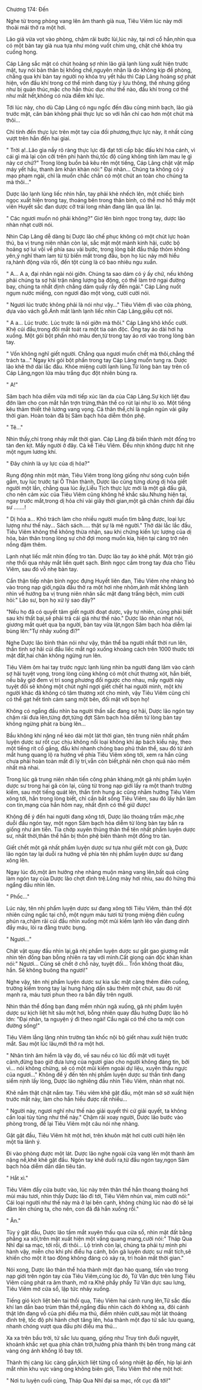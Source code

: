 




Chương 174: Đến


Nghe từ trong phòng vang lên âm thanh già nua, Tiêu Viêm lúc này mới thoải mái thở ra một hơi.

Lão giả vừa vọt vào phòng, chậm rãi bước lùi,lúc này, tại nơi cổ hắn,nhìn qua có một bàn tay già nua tựa như móng vuốt chim ưng, chặt chẽ khóa trụ cuống họng.

Cáp Lãng sắc mặt có chút hoảng sợ nhìn lão giả lạnh lùng xuất hiện trước mặt, tuy nói bản thân bị khống chế,nguyên nhân là do không kịp đề phòng, chẳng qua khi bàn tay người nọ khóa trụ yết hầu thì Cáp Lãng hoảng sợ phát hiện, vốn đấu khí trong cơ thể mình đang tùy ý lưu thông, thế nhưng giống như bị quản thúc,mặc cho hắn thúc dục như thế nào, đấu khí trong cơ thể như mất hết,không có nửa điểm khí lực.

Tới lúc này, cho dù Cáp Lãng có ngu ngốc đến đâu cũng minh bạch, lão giả trước mặt, căn bản không phải thực lực so với hắn chỉ cao hơn một chút mà thôi...

Chỉ tính đến thực lực trên một tay của đối phương,thực lực này, ít nhất cũng vượt trên hắn đến hai giai.

" Trời ạ!..Lão gìa nầy rõ ràng thực lực đã đạt tới cấp bậc đấu khí hóa cánh, vì cái gì mà lại còn cỡi trên phi hành thú,tốc độ cũng không tính làm mau lẹ gì này cơ chứ?" Trong lòng buồn bả kêu rên một tiếng, Cáp Lãng chật vật mấp máy yết hầu, thanh âm khàn khàn nói:" Đại nhân... Chúng ta không có ý mạo phạm ngài, chỉ là muốn chắc chắn có một chút an toàn cho chúng ta mà thôi..."

Dược lão lạnh lùng liếc nhìn hắn, tay phải khẻ nhếch lên, một chiếc bình ngọc xuất hiện trong tay, thoáng bên trong thân bình, có thể mơ hồ thấy một viên Huyết sắc đan dược cỡ trái long nhãn đang lăn qua lăn lại.

" Các ngươi muốn nó phải không?" Giơ lên bình ngọc trong tay, dược lão nhàn nhạt cười nói.

Nhìn Cáp Lãng dễ dàng bị Dược lão chế phục không có một chút lực hoàn thủ, ba vị trung niên nhân còn lại, sắc mặt một mảnh kinh hãi, cước bộ hoảng sợ lui vội về phía sau vài bước, trong lòng bắt đầu thấp thỏm không yên,ý nghĩ tham lam từ từ biến mất trong đầu, bọn họ lúc này mới hiểu ra,hành động vừa rồi, đến tột cùng là có bao nhiêu ngu xuẩn.

" A... A a, đại nhân ngài nói giỡn. Chúng ta sao dám có ý ấy chứ, nếu không phải chúng ta sợ hãi trận năng lượng ba động, có thể làm trở ngại đường bay, chúng ta nhất định chẳng dám quấy rầy đến ngài." Cáp Lãng nuốt ngụm nước miếng, con ngươi đảo một vòng, cười cười nói.

" Ngươi lúc trước không phải là nói như vậy..." Tiêu Viêm đi vào cửa phòng, dựa vào vách gỗ.Ánh mắt lành lạnh liếc nhìn Cáp Lãng,giễu cợt nói.

" A a... Lúc trước. Lúc trước là nói giỡn mà thôi." Cáp Lãng khô khốc cười. Khẽ cúi đầu,trong đôi mắt toát ra một tia oán độc. Ống tay áo dài hơi hạ xuống. Một gói bột phấn nhỏ màu đen,từ trong tay áo rơi vào trong lòng bàn tay.

" Vốn không nghĩ giết người. Chẳng qua ngươi muốn chết mà thôi,chẳng thể trách ta..." Ngay khi gói bột phấn trong tay Cáp Lãng muốn tung ra. Dược lão khẽ thở dài lắc đầu. Khóe miệng cười lạnh lùng.Từ lòng bàn tay trên cổ Cáp Lãng,ngọn lửa màu trắng đục đột nhiên bùng ra.

" A!"

Sâm bạch hỏa diễm vừa mới tiếp xúc làn da của Cáp Lãng.Sự kịch liệt đau đớn làm cho con mắt hắn trợn trừng,thân thể co rút lại như lò xo. Một tiếng kêu thảm thiết thê lương vang vọng. Cả thân thể,chỉ là ngắn ngủn vài giây thời gian. Hoàn toàn đã bị Sâm bạch hỏa diễm thôn phệ.

" Tê..."

Nhìn thấy,chỉ trong nháy mắt thời gian. Cáp Lãng đã biến thành một đống tro tàn đen kịt. Mấy người ở đây. Cả kể Tiêu Viêm. Đều nhịn không được hít nhẹ một ngụm lương khí.

" Đây chính là uy lực của dị hỏa?"

Rung động nhìn một màn, Tiêu Viêm trong lòng giống như sóng cuộn biển gầm, tuy lúc trước tại Ô Thản thành, Dược lão cũng từng dùng dị hỏa giết người một lần, chẳng qua lúc ấy,Liễu Tịch thực lực mới là một gã đấu giả, cho nên cảm xúc của Tiêu Viêm cũng không hề khắc sâu.Nhưng hiện tại, ngay trước mắt,trong dị hỏa chỉ vài giây thời gian,một gã chân chính đại đấu sư …….!

" Dị hỏa a... Khó trách làm cho nhiều người muốn tìm bằng được, loại lực lượng như thế này... Sách sách….. thật sự là mê người." Thở dài lắc lắc đầu, Tiêu Viêm không thể không thừa nhận, sau khi chứng kiến lực lượng của dị hỏa, bản thân trong lòng sự chờ đợi mong muốn kia, hiện tại càng trở nên nồng đậm thêm.

Lạnh nhạt liếc mắt nhìn đống tro tàn. Dược lão tay áo khẽ phất. Một trận gió nhẹ thổi qua nháy mắt liền quét sạch. Bình ngọc cầm trong tay đưa cho Tiêu Viêm, sau đó vỗ nhẹ bàn tay.

Cẩn thận tiếp nhận bình ngọc đựng Huyết liên đan, Tiêu Viêm nhẹ nhàng bỏ vào trong nạp giới,ngửa đầu thở ra một hơi nhẹ nhõm,ánh mắt không lành nhìn về hướng ba vị trung niên nhân sắc mặt đang trắng bệch, mỉm cười hỏi:" Lão sư, bọn họ xử lý sao đây?"

"Nếu họ đã có quyết tâm giết người đoạt dược, vậy tự nhiên, cũng phải biết sau khi thất bại,sẽ phải trả cái giá như thế nào." Dược lão nhàn nhạt nói, giương mắt quét qua ba người, bàn tay vừa lật,ngọn Sâm bạch hỏa diễm lại bùng lên:"Tự nhảy xuống đi?"

Nghe Dược lão bình thản nói như vậy, thân thể ba người nhất thời run lên, thần tình sợ hãi cúi đầu liếc mắt ngó xuống khoảng cách trên 1000 thước tới mặt đất,hai chân không ngừng run lên.

Tiêu Viêm ôm hai tay trước ngực lạnh lùng nhìn ba người đang lâm vào cảnh sợ hãi tuyệt vọng, trong lòng cũng không có một chút thương xót, hắn biết, nếu bây giờ đem vị trí song phương đổi ngược cho nhau, mấy người này tuyệt đối sẽ không một chút nghĩ ngợi giết chết hai người mình, một khi người khác đã không có tâm thương xót cho mình, vậy Tiêu Viêm cũng chỉ có thể gạt hết tình cảm sang một bên, đối mặt với bọn họ!

Không có ngẩng đầu nhìn ba người thần sắc đang sợ hãi, Dược lão ngón tay chậm rãi đưa lên,từng đợt,từng đợt Sâm bạch hỏa diễm từ lòng bàn tay không ngừng phát ra bùng lên...

Bầu không khí nặng nề kéo dài một lát thời gian, tên trung niên nhất phẩm luyện dược sư rốt cục chịu không nổi loại không khí áp bách kiểu này, theo một tiếng rít cố gắng, đấu khí nhanh chóng bao phủ thân thể, sau đó từ ánh mắt hung quang lộ ra hướng về phía Tiêu Viêm xông tới, xem ra hắn cũng chưa phải hoàn toàn mất đi lý trí,vẫn còn biết,phải nên chọn quả nào mềm nhất mà nhai.

Trong lúc gã trung niên nhân tiến công phản kháng,một gã nhị phẩm luyện dược sư trong hai gã còn lại, cũng từ trong nạp giới lấy ra một thanh trường kiếm, sau một tiếng quát lên, thần tình hung ác cũng nhằm hướng Tiêu Viêm xông tới, hắn trong lòng biết, chỉ cần bắt sống Tiêu Viêm, sau đó lấy hắn làm con tin,mạng của hắn hôm nay, nhất định có thể giữ được!

Không để ý đến hai người đang xông tới, Dược lão thoáng trầm mặc,nhẹ duỗi đầu ngón tay, một ngọn Sâm bạch hỏa diễm từ lòng bàn tay bắn ra giống như ám tiễn. Tia chớp xuyên thủng thân thể tên nhất phẩm luyện dược sư, nhất thời,thân thể hắn bị thôn phệ biến thành một đống tro tàn.

Giết chết một gã nhất phẩm luyện dược sư tựa như giết một con gà, Dược lão ngón tay lại duỗi ra hướng về phía tên nhị phẩm luyện dược sư đang xông lên.

Ngay lúc đó,một âm hưởng nhẹ nhàng muộn màng vang lên,bất quá cũng làm ngón tay của Dược lão chợt đình trệ.Lông mày hơi nhíu, sau đó hứng thú ngẩng đầu nhìn lên.

" Phốc..."

Lúc này, tên nhị phẩm luyện dược sư đang xông tới Tiêu Viêm, thân thể đột nhiên cứng ngắc tại chỗ, một ngụm máu tươi từ trong miệng điên cuồng phún ra,chậm rãi cúi đầu nhìn xuống một mũi kiếm lạnh lẽo vẫn đang dính đầy máu, lòi ra đằng trước bụng.

" Ngươi..."

Chật vật quay đầu nhìn lại,gã nhị phẩm luyện dược sư gắt gao giương mắt nhìn tên đồng bạn bỗng nhiên ra tay với mình.Cất giọng oán độc khàn khàn nói:" Ngươi... Cũng sẽ chết ở chỗ này, tuyệt đối... Trốn không thoát đâu, hắn. Sẽ không buông tha ngươi!"

Nghe vậy, tên nhị phẩm luyện dược sư kia sắc mặt càng thêm điên cuồng, trường kiếm trong tay lại hung hăng dấn sâu thêm một chút, sau đó rút mạnh ra, máu tươi phun theo ra bắn đầy trên người.

Nhìn thân thể đồng bạn đang mềm nhũn ngã xuống, gã nhị phẩm luyện dược sư kịch liệt hít sâu một hơi, bỗng nhiên quay đầu hướng Dược lão hô lớn: "Đại nhân, ta nguyện ý đi theo ngài! Cầu ngài có thể cho ta một con đường sống!"

Tiêu Viêm lẳng lặng nhìn trường tàn khốc nội bộ giết nhau xuất hiện trước mắt. Sau một lúc lâu,mới thở ra một hơi.

" Nhân tính âm hiểm là vậy đó, về sau nếu có lúc đối mặt với tuyệt cảnh,đừng bao giờ đưa lưng của ngươi giao cho người không đáng tin, bởi vì… nói không chừng, sẽ có một mũi kiếm ngoài dự liệu, xuyên thấu ngực của ngươi..." Không để ý đến tên nhị phẩm luyện dược sư thần tình đang siểm nịnh lấy lòng, Dược lão nghiêng đầu nhìn Tiêu Viêm, nhàn nhạt nói.

Khẽ nắm thật chặt nắm tay. Tiêu viêm khẽ gật đầu, một màn sờ sờ xuất hiện trước mắt này, làm cho hắn hiểu được rất nhiều...

" Người này, ngươi nghĩ như thế nào giải quyết thì cứ giải quyết, ta không cần loại tùy tùng như thế này." Chậm rãi xoay người, Dược lão bước vào phòng trong, để lại Tiêu Viêm một câu nói nhẹ nhàng.

Gật gật đầu, Tiêu Viêm hít một hơi, trên khuôn mặt hơi cười cười hiện lên một tia lãnh ý.

Đi vào phòng được một lát. Dược lão nghe ngoài cửa vang lên một thanh âm nặng nề,khẽ khẽ gật đầu. Ngón tay khẽ duỗi ra,từ đầu ngón tay,ngọn Sâm bạch hỏa diễm dần dần tiêu tán.

" Hắt xì."

Tiêu Viêm đẩy cửa bước vào, lúc này trên thân thể hắn thoang thoảng hơi mùi máu tươi, nhìn thấy Dược lão đi tới, Tiêu Viêm nhún vai, mỉm cười nói:" Cái loại người như thế này mà ở lại bên cạnh, không chừng lúc nào đó sẽ lại đâm lén chúng ta, cho nên, con đã đá hắn xuống rồi."

" Ân."

Tùy ý gật đầu, Dược lão tầm mắt xuyên thấu qua cửa sổ, nhìn mặt đất bằng phẳng xa xôi,trên mặt xuất hiện một vầng quang mang,cười nói:" Tháp Qua Nhĩ đại sa mạc, tới rồi, đi thôi... Lộ trình còn lại, chúng ta phải tự mình phi hành vậy, miễn cho khi phi điểu hạ cánh, bốn gã luyện dược sư mất tích,sẽ khiến cho một ít tao động không đáng có xảy ra, trì hoãn mất thời gian."

Nói xong, Dược lão thân thể hóa thành một đạo hào quang, tiến vào trong nạp giới trên ngón tay của Tiêu Viêm,cùng lúc đó, Tử Vân dực trên lưng Tiêu Viêm cũng phát ra âm thanh, mở ra.Khẽ phẩy phẩy Tử Vân dực sau lưng, Tiêu Viêm mở cửa sổ, lập tức nhảy xuống.

Tiếng gió kịch liệt bên tai thổi qua, Tiêu Viêm hai cánh rung lên,Tử sắc đấu khí lan dần bao trùm thân thể,ngẩng đầu nhìn cách đó không xa, đôi cánh thật lớn đang vỗ của phi điểu ma thú, điềm nhiên cười,sau một lát thoáng đình trệ, tốc độ phi hành chợt tăng lên, hóa thành một đạo tử sắc lưu quang, nhanh chóng vượt qua đầu phi điểu ma thú...

Xa xa trên bầu trời, tử sắc lưu quang, giống như Truy tinh đuổi nguyệt, khoảnh khắc xẹt qua phía chân trời,hướng phía thành thị bên trong mảng cát vàng óng ánh khổng lồ bay tới.

Thành thị càng lúc càng gần,kịch liệt từng cổ sóng nhiệt ập đến, híp lại ánh mắt nhìn khu vực vàng óng không biên giới, Tiêu Viêm thở nhẹ một hơi:

" Nơi tu luyện cuối cùng, Tháp Qua Nhĩ đại sa mạc, rốt cục đã tới!"




